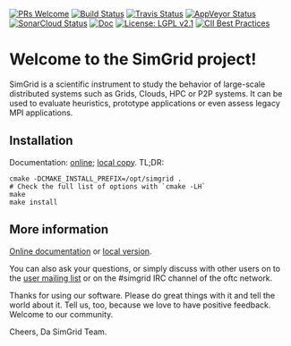 [![PRs Welcome](https://img.shields.io/badge/PRs-welcome-brightgreen.svg)](http://makeapullrequest.com)
[![Build Status](https://ci.inria.fr/simgrid/buildStatus/icon?job=SimGrid)](https://ci.inria.fr/simgrid/job/SimGrid/)
[![Travis Status](https://img.shields.io/travis/simgrid/simgrid/master.svg?logo=travis)](https://travis-ci.org/simgrid/simgrid)
[![AppVeyor Status](https://ci.appveyor.com/api/projects/status/gvcssh340fwtoc35?svg=true)](https://ci.appveyor.com/project/mquinson/simgrid)
[![SonarCloud Status](https://sonarcloud.io/api/project_badges/measure?project=simgrid_simgrid&metric=alert_status)](https://sonarcloud.io/dashboard/?id=simgrid_simgrid)
[![Doc](https://readthedocs.org/projects/pip/badge/?version=stable)](https://simgrid.org/doc/latest/)
[![License: LGPL v2.1][license-badge]](COPYING)
[![CII Best Practices](https://bestpractices.coreinfrastructure.org/projects/1845/badge)](https://bestpractices.coreinfrastructure.org/projects/1845)

# Welcome to the SimGrid project!

SimGrid is a scientific instrument to study the behavior of 
large-scale distributed systems such as Grids, Clouds, HPC or P2P
systems. It can be used to evaluate heuristics, prototype applications 
or even assess legacy MPI applications.

## Installation
Documentation: [online](https://simgrid.org/doc/latest/Installing_SimGrid.html#installing-from-the-source);
[local copy](docs/source/Installing_SimGrid.rst). TL;DR:
```
cmake -DCMAKE_INSTALL_PREFIX=/opt/simgrid .
# Check the full list of options with `cmake -LH`
make
make install
```

## More information
[Online documentation](https://simgrid.org/doc/latest/) or 
[local version](docs/source).

You can also ask your questions, or simply discuss with other users on 
to the [user mailing list](http://lists.gforge.inria.fr/mailman/listinfo/simgrid-user)
or on the #simgrid IRC channel of the oftc network.


Thanks for using our software. Please do great things with it and tell
the world about it. Tell us, too, because we love to have positive
feedback. Welcome to our community.

Cheers,
Da SimGrid Team.

[license-badge]: https://img.shields.io/badge/License-LGPL%20v2.1-blue.svg
[release-badge]: https://img.shields.io/github/release/simgrid/simgrid.svg
[release-link]:  https://gforge.inria.fr/frs/?group_id=12

